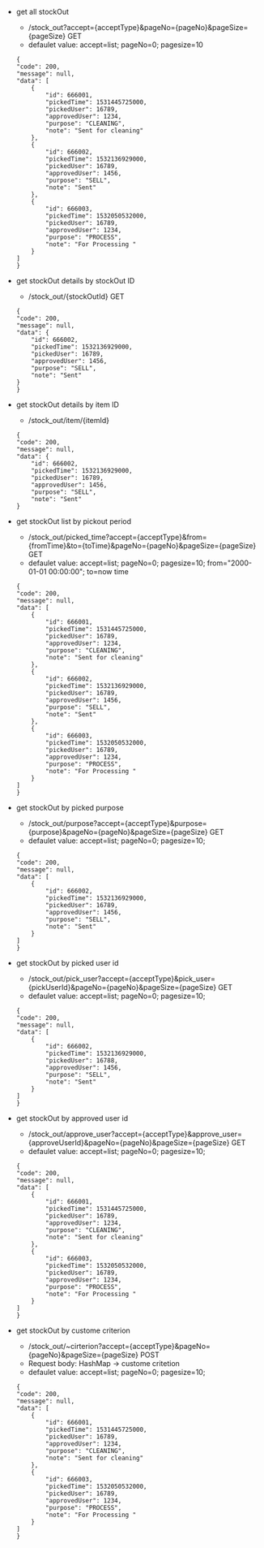 * get all stockOut

	* /stock_out?accept={acceptType}&pageNo={pageNo}&pageSize={pageSize} GET
	* defaulet value: accept=list; pageNo=0; pagesize=10

	```
	{
    "code": 200,
    "message": null,
    "data": [
        {
            "id": 666001,
            "pickedTime": 1531445725000,
            "pickedUser": 16789,
            "approvedUser": 1234,
            "purpose": "CLEANING",
            "note": "Sent for cleaning"
        },
        {
            "id": 666002,
            "pickedTime": 1532136929000,
            "pickedUser": 16789,
            "approvedUser": 1456,
            "purpose": "SELL",
            "note": "Sent"
        },
        {
            "id": 666003,
            "pickedTime": 1532050532000,
            "pickedUser": 16789,
            "approvedUser": 1234,
            "purpose": "PROCESS",
            "note": "For Processing "
        }
    ]
	}
	```

* get stockOut details by stockOut ID

	* /stock_out/{stockOutId} GET

	```
	{
    "code": 200,
    "message": null,
    "data": {
        "id": 666002,
        "pickedTime": 1532136929000,
        "pickedUser": 16789,
        "approvedUser": 1456,
        "purpose": "SELL",
        "note": "Sent"
    }
	}
	```

* get stockOut details by item ID

	* /stock_out/item/{itemId}

	```
	{
    "code": 200,
    "message": null,
    "data": {
        "id": 666002,
        "pickedTime": 1532136929000,
        "pickedUser": 16789,
        "approvedUser": 1456,
        "purpose": "SELL",
        "note": "Sent"
    }
	```

* get stockOut list by pickout period 

	* /stock_out/picked_time?accept={acceptType}&from={fromTime}&to={toTime}&pageNo={pageNo}&pageSize={pageSize} GET
	* defaulet value: accept=list; pageNo=0; pagesize=10; from="2000-01-01 00:00:00"; to=now time

	```
	{
    "code": 200,
    "message": null,
    "data": [
        {
            "id": 666001,
            "pickedTime": 1531445725000,
            "pickedUser": 16789,
            "approvedUser": 1234,
            "purpose": "CLEANING",
            "note": "Sent for cleaning"
        },
        {
            "id": 666002,
            "pickedTime": 1532136929000,
            "pickedUser": 16789,
            "approvedUser": 1456,
            "purpose": "SELL",
            "note": "Sent"
        },
        {
            "id": 666003,
            "pickedTime": 1532050532000,
            "pickedUser": 16789,
            "approvedUser": 1234,
            "purpose": "PROCESS",
            "note": "For Processing "
        }
    ]
	}
	```

* get stockOut by picked purpose
	
	* /stock_out/purpose?accept={acceptType}&purpose={purpose}&pageNo={pageNo}&pageSize={pageSize} GET
	* defaulet value: accept=list; pageNo=0; pagesize=10;

	```
	{
    "code": 200,
    "message": null,
    "data": [
        {
            "id": 666002,
            "pickedTime": 1532136929000,
            "pickedUser": 16789,
            "approvedUser": 1456,
            "purpose": "SELL",
            "note": "Sent"
        }
    ]
	}
	```


* get stockOut by picked user id

	* /stock_out/pick_user?accept={acceptType}&pick_user={pickUserId}&pageNo={pageNo}&pageSize={pageSize} GET
	* defaulet value: accept=list; pageNo=0; pagesize=10;

	```
	{
    "code": 200,
    "message": null,
    "data": [
        {
            "id": 666002,
            "pickedTime": 1532136929000,
            "pickedUser": 16788,
            "approvedUser": 1456,
            "purpose": "SELL",
            "note": "Sent"
        }
    ]
	}
	```

* get stockOut by approved user id 

	* /stock_out/approve_user?accept={acceptType}&approve_user={approveUserId}&pageNo={pageNo}&pageSize={pageSize} GET
	* defaulet value: accept=list; pageNo=0; pagesize=10;

	```
	{
    "code": 200,
    "message": null,
    "data": [
        {
            "id": 666001,
            "pickedTime": 1531445725000,
            "pickedUser": 16789,
            "approvedUser": 1234,
            "purpose": "CLEANING",
            "note": "Sent for cleaning"
        },
        {
            "id": 666003,
            "pickedTime": 1532050532000,
            "pickedUser": 16789,
            "approvedUser": 1234,
            "purpose": "PROCESS",
            "note": "For Processing "
        }
    ]
	}
	```

* get stockOut by custome criterion
	
	* /stock_out/~cirterion?accept={acceptType}&pageNo={pageNo}&pageSize={pageSize} POST
	* Request body: HashMap -> custome critetion
	* defaulet value: accept=list; pageNo=0; pagesize=10;

	```
	{
    "code": 200,
    "message": null,
    "data": [
        {
            "id": 666001,
            "pickedTime": 1531445725000,
            "pickedUser": 16789,
            "approvedUser": 1234,
            "purpose": "CLEANING",
            "note": "Sent for cleaning"
        },
        {
            "id": 666003,
            "pickedTime": 1532050532000,
            "pickedUser": 16789,
            "approvedUser": 1234,
            "purpose": "PROCESS",
            "note": "For Processing "
        }
    ]
	}
	```